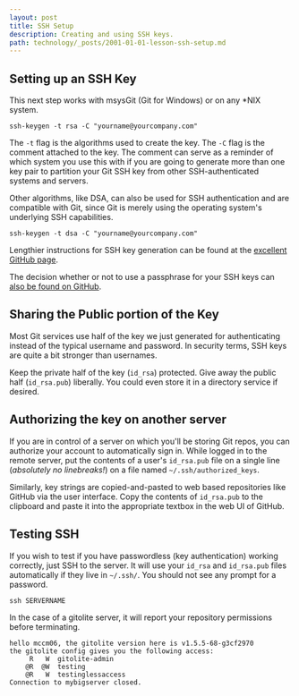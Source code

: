 ```yaml
---
layout: post
title: SSH Setup
description: Creating and using SSH keys.
path: technology/_posts/2001-01-01-lesson-ssh-setup.md
---
```


## Setting up an SSH Key
This next step works with msysGit (Git for Windows) or on any *NIX system.

    ssh-keygen -t rsa -C "yourname@yourcompany.com"
  
The `-t` flag is the algorithms used to create the key. The `-C` flag is the comment attached to the key. The comment can serve as a reminder of which system you use this with if you are going to generate more than one key pair to partition your Git SSH key from other SSH-authenticated systems and servers.
  
Other algorithms, like DSA, can also be used for SSH authentication and are compatible with Git, since Git is merely using the operating system's underlying SSH capabilities.

    ssh-keygen -t dsa -C "yourname@yourcompany.com"

Lengthier instructions for SSH key generation can be found at the [excellent GitHub page](http://help.github.com/msysgit-key-setup/).

The decision whether or not to use a passphrase for your SSH keys can [also be found on GitHub](http://help.github.com/working-with-key-passphrases/).

## Sharing the Public portion of the Key
Most Git services use half of the key we just generated for authenticating instead of the typical username and password.  In security terms, SSH keys are quite a bit stronger than usernames.

Keep the private half of the key (`id_rsa`) protected. Give away the public half (`id_rsa.pub`) liberally. You could even store it in a directory service if desired.

## Authorizing the key on another server
If you are in control of a server on which you'll be storing Git repos, you can authorize your account to automatically sign in. While logged in to the remote server, put the contents of a user's `id_rsa.pub` file on a single line (*absolutely no linebreaks!*) on a file named `~/.ssh/authorized_keys`.

Similarly, key strings are copied-and-pasted to web based repositories like GitHub via the user interface. Copy the contents of `id_rsa.pub` to the clipboard and paste it into the appropriate textbox in the web UI of GitHub.

## Testing SSH
If you wish to test if you have passwordless (key authentication) working correctly, just SSH to the server. It will use your `id_rsa` and `id_rsa.pub` files automatically if they live in `~/.ssh/`. You should not see any prompt for a password.

    ssh SERVERNAME

In the case of a gitolite server, it will report your repository permissions before terminating.

    hello mccm06, the gitolite version here is v1.5.5-68-g3cf2970
    the gitolite config gives you the following access:
         R   W 	gitolite-admin
        @R  @W 	testing
        @R   W 	testinglessaccess
    Connection to mybigserver closed.
